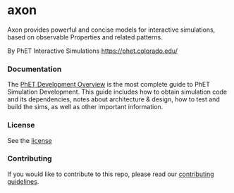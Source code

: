axon
=====

Axon provides powerful and concise models for interactive simulations,
based on observable Properties and related patterns.

By PhET Interactive Simulations
https://phet.colorado.edu/

### Documentation
The [PhET Development Overview](https://github.com/phetsims/phet-info/blob/main/doc/phet-development-overview.md) is the most complete guide to PhET Simulation Development. This guide includes how
to obtain simulation code and its dependencies, notes about architecture & design, how to test and build the sims, as well as other important information.

### License
See the [license](LICENSE)

### Contributing
If you would like to contribute to this repo, please read our [contributing guidelines](https://github.com/phetsims/community/blob/main/CONTRIBUTING.md).

